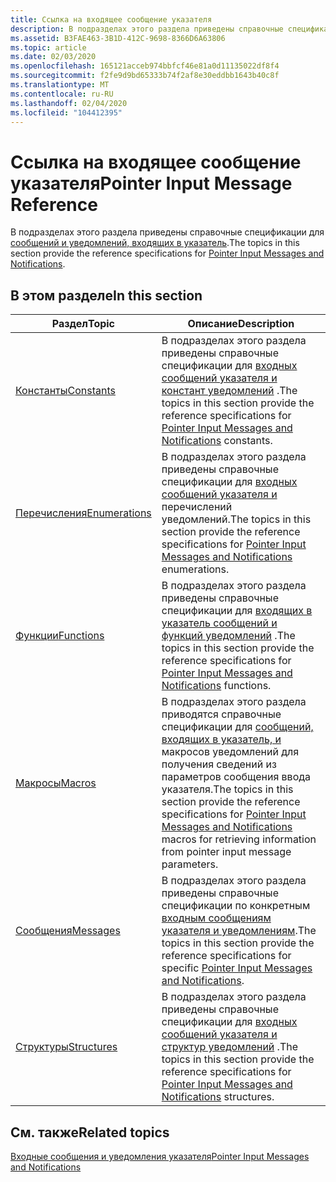 ```yaml
---
title: Ссылка на входящее сообщение указателя
description: В подразделах этого раздела приведены справочные спецификации для сообщений и уведомлений, входящих в указатель.
ms.assetid: B3FAE463-3B1D-412C-9698-8366D6A63806
ms.topic: article
ms.date: 02/03/2020
ms.openlocfilehash: 165121acceb974bbfcf46e81a0d11135022df8f4
ms.sourcegitcommit: f2fe9d9bd65333b74f2af8e30eddbb1643b40c8f
ms.translationtype: MT
ms.contentlocale: ru-RU
ms.lasthandoff: 02/04/2020
ms.locfileid: "104412395"
---
```

# <a name="pointer-input-message-reference"></a><span data-ttu-id="bfb48-103">Ссылка на входящее сообщение указателя</span><span class="sxs-lookup"><span data-stu-id="bfb48-103">Pointer Input Message Reference</span></span>

<span data-ttu-id="bfb48-104">В подразделах этого раздела приведены справочные спецификации для [сообщений и уведомлений, входящих в указатель](messages-and-notifications-portal.md).</span><span class="sxs-lookup"><span data-stu-id="bfb48-104">The topics in this section provide the reference specifications for [Pointer Input Messages and Notifications](messages-and-notifications-portal.md).</span></span>

## <a name="in-this-section"></a><span data-ttu-id="bfb48-105">В этом разделе</span><span class="sxs-lookup"><span data-stu-id="bfb48-105">In this section</span></span>



| <span data-ttu-id="bfb48-106">Раздел</span><span class="sxs-lookup"><span data-stu-id="bfb48-106">Topic</span></span>                                   | <span data-ttu-id="bfb48-107">Описание</span><span class="sxs-lookup"><span data-stu-id="bfb48-107">Description</span></span>                                                                                                                                                                                                                        |
|-----------------------------------------|------------------------------------------------------------------------------------------------------------------------------------------------------------------------------------------------------------------------------------|
| [<span data-ttu-id="bfb48-108">Константы</span><span class="sxs-lookup"><span data-stu-id="bfb48-108">Constants</span></span>](constants.md)<br/>   | <span data-ttu-id="bfb48-109">В подразделах этого раздела приведены справочные спецификации для [входных сообщений указателя и констант уведомлений](messages-and-notifications-portal.md) .</span><span class="sxs-lookup"><span data-stu-id="bfb48-109">The topics in this section provide the reference specifications for [Pointer Input Messages and Notifications](messages-and-notifications-portal.md) constants.</span></span> <br/>                                                              |
| [<span data-ttu-id="bfb48-110">Перечисления</span><span class="sxs-lookup"><span data-stu-id="bfb48-110">Enumerations</span></span>](enums.md)<br/>    | <span data-ttu-id="bfb48-111">В подразделах этого раздела приведены справочные спецификации для [входных сообщений указателя и](messages-and-notifications-portal.md) перечислений уведомлений.</span><span class="sxs-lookup"><span data-stu-id="bfb48-111">The topics in this section provide the reference specifications for [Pointer Input Messages and Notifications](messages-and-notifications-portal.md) enumerations.</span></span> <br/>                                                           |
| [<span data-ttu-id="bfb48-112">Функции</span><span class="sxs-lookup"><span data-stu-id="bfb48-112">Functions</span></span>](functions.md)<br/>   | <span data-ttu-id="bfb48-113">В подразделах этого раздела приведены справочные спецификации для [входящих в указатель сообщений и функций уведомлений](messages-and-notifications-portal.md) .</span><span class="sxs-lookup"><span data-stu-id="bfb48-113">The topics in this section provide the reference specifications for [Pointer Input Messages and Notifications](messages-and-notifications-portal.md) functions.</span></span><br/>                                                               |
| [<span data-ttu-id="bfb48-114">Макросы</span><span class="sxs-lookup"><span data-stu-id="bfb48-114">Macros</span></span>](macros.md)<br/>         | <span data-ttu-id="bfb48-115">В подразделах этого раздела приводятся справочные спецификации для [сообщений, входящих в указатель, и](messages-and-notifications-portal.md) макросов уведомлений для получения сведений из параметров сообщения ввода указателя.</span><span class="sxs-lookup"><span data-stu-id="bfb48-115">The topics in this section provide the reference specifications for [Pointer Input Messages and Notifications](messages-and-notifications-portal.md) macros for retrieving information from pointer input message parameters.</span></span><br/> |
| [<span data-ttu-id="bfb48-116">Сообщения</span><span class="sxs-lookup"><span data-stu-id="bfb48-116">Messages</span></span>](messages.md)<br/>     | <span data-ttu-id="bfb48-117">В подразделах этого раздела приведены справочные спецификации по конкретным [входным сообщениям указателя и уведомлениям](messages-and-notifications-portal.md).</span><span class="sxs-lookup"><span data-stu-id="bfb48-117">The topics in this section provide the reference specifications for specific [Pointer Input Messages and Notifications](messages-and-notifications-portal.md).</span></span><br/>                                                                |
| [<span data-ttu-id="bfb48-118">Структуры</span><span class="sxs-lookup"><span data-stu-id="bfb48-118">Structures</span></span>](structures.md)<br/> | <span data-ttu-id="bfb48-119">В подразделах этого раздела приведены справочные спецификации для [входных сообщений указателя и структур уведомлений](messages-and-notifications-portal.md) .</span><span class="sxs-lookup"><span data-stu-id="bfb48-119">The topics in this section provide the reference specifications for [Pointer Input Messages and Notifications](messages-and-notifications-portal.md) structures.</span></span><br/>                                                              |



 

## <a name="related-topics"></a><span data-ttu-id="bfb48-120">См. также</span><span class="sxs-lookup"><span data-stu-id="bfb48-120">Related topics</span></span>

<dl> <dt>

[<span data-ttu-id="bfb48-121">Входные сообщения и уведомления указателя</span><span class="sxs-lookup"><span data-stu-id="bfb48-121">Pointer Input Messages and Notifications</span></span>](messages-and-notifications-portal.md)
</dt> </dl>

 

 





